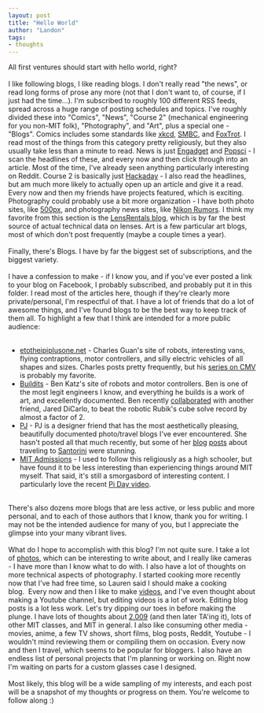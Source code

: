 ```yaml
---
layout: post
title: "Hello World"
author: "Landon"
tags:
- thoughts
---
```


All first ventures should start with hello world, right?<br />
<br />
I like following blogs, I like reading blogs. I don't really read "the news", or read long forms of prose any more (not that I don't want to, of course, if I just had the time...). I'm subscribed to roughly 100 different RSS feeds, spread across a huge range of posting schedules and topics. I've roughly divided these into "Comics", "News", "Course 2" (mechanical engineering for you non-MIT folk), "Photography", and "Art", plus a special one - "Blogs". Comics includes some standards like <a href="https://xkcd.com/">xkcd</a>, <a href="https://www.smbc-comics.com/">SMBC</a>, and <a href="http://www.gocomics.com/foxtrot">FoxTrot</a>. I read most of the things from this category pretty religiously, but they also usually take less than a minute to read. News is just <a href="https://www.engadget.com/">Engadget</a> and <a href="https://www.popsci.com/">Popsci</a> - I scan the headlines of these, and every now and then click through into an article. Most of the time, I've already seen anything particularly interesting on Reddit. Course 2 is basically just <a href="https://hackaday.com/">Hackaday</a> - I also read the headlines, but am much more likely to actually open up an article and give it a read. Every now and then my friends have projects featured, which is exciting. Photography could probably use a bit more organization - I have both photo sites, like <a href="https://500px.com/editors">500px</a>, and photography news sites, like <a href="https://500px.com/editors">Nikon Rumors</a>. I think my favorite from this section is the <a href="https://www.lensrentals.com/blog/">LensRentals blog</a>, which is by far the best source of actual technical data on lenses. Art is a few particular art blogs, most of which don't post frequently (maybe a couple times a year).<br />
<br />
Finally, there's Blogs. I have by far the biggest set of subscriptions, and the biggest variety.<br />
<br />
I have a confession to make - if I know you, and if you've ever posted a link to your blog on Facebook, I probably subscribed, and probably put it in this folder. I read most of the articles here, though if they're clearly more private/personal, I'm respectful of that. I have a lot of friends that do a lot of awesome things, and I've found blogs to be the best way to keep track of them all. To highlight a few that I think are intended for a more public audience:<br />
<br />
<ul>
<li><a href="http://etotheipiplusone.net/">etotheipiplusone.net</a> - Charles Guan's site of robots, interesting vans, flying contraptions, motor controllers, and silly electric vehicles of all shapes and sizes. Charles posts pretty frequently, but his <a href="http://www.etotheipiplusone.net/?cat=112">series on CMV</a> is probably my favorite.</li>
<li><a href="http://build-its-inprogress.blogspot.com/">Buildits</a> - Ben Katz's site of robots and motor controllers. Ben is one of the most legit engineers I know, and everything he builds is a work of art, and excellently documented. Ben recently <a href="http://build-its-inprogress.blogspot.com/2018/03/the-rubiks-contraption.html">collaborated</a> with another friend, Jared DiCarlo, to beat the robotic Rubik's cube solve record by almost a factor of 2.</li>
<li><a href="https://www.pudjeeb.me/blog/">PJ</a> - PJ is a designer friend that has the most aesthetically pleasing, beautifully documented photo/travel blogs I've ever encountered. She hasn't posted all that much recently, but some of her <a href="https://www.pudjeeb.me/blog/2016/8/17/santorini-spectacle-part-i">blog</a> <a href="https://www.pudjeeb.me/blog/2016/8/22/santorini-spectacle-part-ii">posts</a> about traveling to <a href="https://www.pudjeeb.me/blog/2016/8/24/a-kirini-tale">Santorini</a> were stunning.</li>
<li><a href="http://mitadmissions.org/">MIT Admissions</a> - I used to follow this religiously as a high schooler, but have found it to be less interesting than experiencing things around MIT myself. That said, it's still a smorgasbord of interesting content. I particularly love the recent <a href="https://www.youtube.com/watch?v=IldZGkOA0VI">Pi Day video</a>.</li>
</ul>
<br />
There's also dozens more blogs that are less active, or less public and more personal, and to each of those authors that I know, thank you for writing. I may not be the intended audience for many of you, but I appreciate the glimpse into your many vibrant lives.<br />
<br />
What do I hope to accomplish with this blog? I'm not quite sure. I take a lot of <a href="https://www.facebook.com/landon1239/photos_albums">photos</a>, which can be interesting to write about, and I really like cameras - I have more than I know what to do with. I also have a lot of thoughts on more technical aspects of photography. I started cooking more recently now that I've had free time, so Lauren said I should make a cooking blog.&nbsp;&nbsp;Every now and then I like to make <a href="https://vimeo.com/247183239">videos</a>, and I've even thought about making a Youtube channel, but editing videos is a lot of work. Editing blog posts is a lot less work. Let's try dipping our toes in before making the plunge. I have lots of thoughts about <a href="http://web.mit.edu/2.009/www/gallery.html">2.009</a> (and then later TA'ing it), lots of other MIT classes, and MIT in general. I also like consuming other media - movies, anime, a few TV shows, short films, blog posts, Reddit, Youtube - I wouldn't mind reviewing them or compiling them on occasion. Every now and then I travel, which seems to be popular for bloggers. I also have an endless list of personal projects that I'm planning or working on. Right now I'm waiting on parts for a custom glasses case I designed.<br />
<br />
Most likely, this blog will be a wide sampling of my interests, and each post will be a snapshot of my thoughts or progress on them. You're welcome to follow along :)